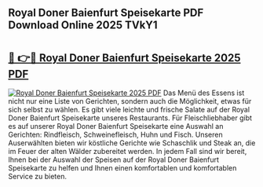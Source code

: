 ## Royal Doner Baienfurt Speisekarte PDF Download Online 2025 TVkY1

# <h2><a href="http://gc68cf.nevu.top/?p=Royal+Doner+Baienfurt+Speisekarte">🔗 👉🔴 Royal Doner Baienfurt Speisekarte 2025 PDF</a></h2>

[![Royal Doner Baienfurt Speisekarte 2025 PDF](https://i.imgur.com/dBaPXMq.png)](http://gc68cf.nevu.top/?p=Royal+Doner+Baienfurt+Speisekarte)
Das Menü des Essens ist nicht nur eine Liste von Gerichten, sondern auch die Möglichkeit, etwas für sich selbst zu wählen. Es gibt viele leichte und frische Salate auf der Royal Doner Baienfurt Speisekarte unseres Restaurants. Für Fleischliebhaber gibt es auf unserer Royal Doner Baienfurt Speisekarte eine Auswahl an Gerichten: Rindfleisch, Schweinefleisch, Huhn und Fisch. Unseren Auserwählten bieten wir köstliche Gerichte wie Schaschlik und Steak an, die im Feuer der alten Wälder zubereitet werden. In jedem Fall sind wir bereit, Ihnen bei der Auswahl der Speisen auf der Royal Doner Baienfurt Speisekarte zu helfen und Ihnen einen komfortablen und komfortablen Service zu bieten.
